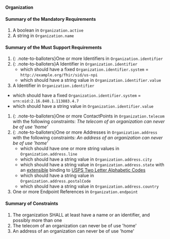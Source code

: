**Organization**

#### Summary of the Mandatory Requirements
1.  A  boolean  in `Organization.active`
1.  A  string  in `Organization.name`

#### Summary of the Must Support Requirements
1. {: .note-to-balloters}One or more  Identifiers  in `Organization.identifier`
1. {: .note-to-balloters}A  Identifier  in `Organization.identifier`
   - which should have a fixed `Organization.identifier.system` = `http://example.org/fhir/sid/us-npi`
   - which should have a  string value  in `Organization.identifier.value`
1.  A  Identifier  in `Organization.identifier`
   - which should have a fixed `Organization.identifier.system` = `urn:oid:2.16.840.1.113883.4.7`
   - which should have a  string value  in `Organization.identifier.value`
1. {: .note-to-balloters}One or more  ContactPoints  in `Organization.telecom`
 with the following constraints: *The telecom of an organization can never be of use &#39;home&#39;*
1. {: .note-to-balloters}One or more  Addresses  in `Organization.address`
 with the following constraints: *An address of an organization can never be of use &#39;home&#39;*
   - which should have one or more  string values  in `Organization.address.line`
   - which should have a  string value  in `Organization.address.city`
   - which should have a  string value  in `Organization.address.state`
with an [extensible](http://hl7.org/fhir/R4/terminologies.html#extensible)
 binding to [USPS Two Letter Alphabetic Codes](ValueSet-us-core-usps-state.html)
   - which should have a  string value  in `Organization.address.postalCode`
   - which should have a  string value  in `Organization.address.country`
1. One or more Endpoint References  in `Organization.endpoint`

#### Summary of Constraints
1. The organization SHALL at least have a name or an identifier, and possibly more than one
1. The telecom of an organization can never be of use &#39;home&#39;
1. An address of an organization can never be of use &#39;home&#39;
